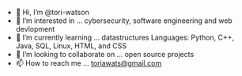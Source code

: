 - 👋 Hi, I’m @tori-watson
- 👀 I’m interested in ... cybersecurity, software engineering and web devlopment
- 🌱 I’m currently learning ... datastructures Languages: Python, C++, Java, SQL, Linux, HTML, and CSS 
- 💞️ I’m looking to collaborate on ... open source projects 
- 📫 How to reach me ... toriawats@gmail.com

<!---
tori-watson/tori-watson is a ✨ special ✨ repository because its `README.md` (this file) appears on your GitHub profile.
You can click the Preview link to take a look at your changes.
--->
